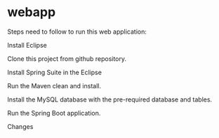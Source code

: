 # webapp

Steps need to follow to run this web application:

Install Eclipse

Clone this project from github repository.

Install Spring Suite in the Eclipse

Run the Maven clean and install.

Install the MySQL database with the pre-required database and tables.

Run the Spring Boot application.

Changes
